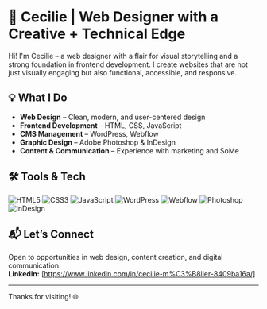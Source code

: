 # 🎨 Cecilie | Web Designer with a Creative + Technical Edge

Hi! I'm Cecilie – a web designer with a flair for visual storytelling and a strong foundation in frontend development. I create websites that are not just visually engaging but also functional, accessible, and responsive.

## 💡 What I Do

- **Web Design** – Clean, modern, and user-centered design
- **Frontend Development** – HTML, CSS, JavaScript
- **CMS Management** – WordPress, Webflow
- **Graphic Design** – Adobe Photoshop & InDesign
- **Content & Communication** – Experience with marketing and SoMe

## 🛠️ Tools & Tech

![HTML5](https://img.shields.io/badge/-HTML5-E34F26?style=flat&logo=html5&logoColor=white)
![CSS3](https://img.shields.io/badge/-CSS3-1572B6?style=flat&logo=css3&logoColor=white)
![JavaScript](https://img.shields.io/badge/-JavaScript-F7DF1E?style=flat&logo=javascript&logoColor=black)
![WordPress](https://img.shields.io/badge/-WordPress-21759B?style=flat&logo=wordpress&logoColor=white)
![Webflow](https://img.shields.io/badge/-Webflow-4353FF?style=flat&logo=webflow&logoColor=white)
![Photoshop](https://img.shields.io/badge/-Photoshop-31A8FF?style=flat&logo=adobe-photoshop&logoColor=white)
![InDesign](https://img.shields.io/badge/-InDesign-FF3366?style=flat&logo=adobe-indesign&logoColor=white)

## 📬 Let’s Connect

Open to opportunities in web design, content creation, and digital communication.  
**LinkedIn:** [https://www.linkedin.com/in/cecilie-m%C3%B8ller-8409ba16a/]

---

Thanks for visiting! 🌐
